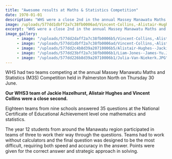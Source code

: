 ```yaml
---
title: "Awesome results at Maths & Statistics Competition"
date: 1970-01-01
description: "WHS were a close 2nd in the annual Massey Manawatu Maths and Statistics (M3S) Competition held in Palmerston North on Thursday 30 June..."
image: /uploads/577dd1dbff2a7c38fb0006ad/Vincent-Collins,-Alistair-Hughes--Jackie-Hazelhurt-standing.JPG
excerpt: "WHS were a close 2nd in the annual Massey Manawatu Maths and Statistics (M3S) Competition held in Palmerston North on Thursday 30 June..."
image_gallery:
     - image: "/uploads/577dd2daff2a7c38fb0006b5/Vincent-Collins,-Alistair-Hughes--Jackie-Hazelhurt-all-sitting.JPG"
     - image: "/uploads/577dd1dbff2a7c38fb0006ad/Vincent-Collins,-Alistair-Hughes--Jackie-Hazelhurt-standing.JPG"
     - image: "/uploads/577dd2c4b8d39a20710006b5/Alistair-Hughes--Jackie-Hazelhurst.JPG"
     - image: "/uploads/577dd23bff2a7c38fb0006b1/Liam-Jones--James-Yu.JPG"
     - image: "/uploads/577dd226b8d39a20710006b1/Julia-Van-Niekerk.JPG"
---
```


<p><span>WHS had two teams competing at the annual Massey Manawatu Maths and Statistics&nbsp;(M3S)&nbsp;Competition held in Palmerston North on Thursday 30 June.</span></p>
<p><span><strong>Our WHS3 team of&nbsp;</strong><span><strong>Jackie Hazelhurst, Alistair Hughes and Vincent Collins</strong>&nbsp;</span><strong>were a close second.</strong></span></p>
<p><span>Eighteen teams from nine schools answered 35 questions at the National Certificate of Educational Achievement level one mathematics and statistics.</span></p>
<p><span>The year 12 students from around the Manawatu region participated in teams of three to work their way through the questions. Teams had to work without calculators and the final question was designed to be the most difficult, requiring both speed and accuracy in the answer. Points were given for the correct answer and strategic approach in solving.</span></p>

